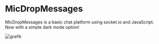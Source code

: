 # MicDropMessages

MicDropMessages is a basic chat platform using socket.io and JavaScript. Now with a simple dark mode option!

![grafik](https://github.com/abrendan/MicDropMessages/assets/94894839/8bd02f2d-9379-4d46-bad8-26e5505d7379)




